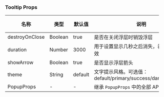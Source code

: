 
### Tooltip Props
名称 | 类型 | 默认值 | 说明 | 必传
-- | -- | -- | -- | --
destroyOnClose | Boolean | true | 是否在关闭浮层时销毁浮层 | N
duration | Number | 3000 | 用于设置显示几秒之后消失，初始第一次有效 | N
showArrow | Boolean | true | 是否显示浮层箭头 | N
theme | String | default | 文字提示风格。可选值：default/primary/success/danger/warning | N
PopupProps | - | - | 继承 `PopupProps` 中的全部 API | N
